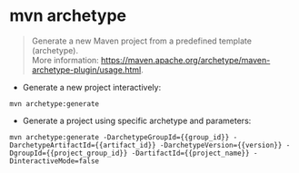# mvn archetype

> Generate a new Maven project from a predefined template (archetype).  
> More information: <https://maven.apache.org/archetype/maven-archetype-plugin/usage.html>.

- Generate a new project interactively:

`mvn archetype:generate`

- Generate a project using specific archetype and parameters:

`mvn archetype:generate -DarchetypeGroupId={{group_id}} -DarchetypeArtifactId={{artifact_id}} -DarchetypeVersion={{version}} -DgroupId={{project_group_id}} -DartifactId={{project_name}} -DinteractiveMode=false`

